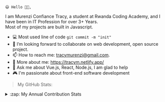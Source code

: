     😃 Hello 👋🏻,

<p font-family: 'verdana'>I am Murenzi Confiance Tracy, a student at Rwanda Coding Academy,
and I have been in IT Profession for over 3+ Years. <br> Most of my projects are built in Javascript.
</p>

- 💻 Most used line of code `git commit -m "init"`
- 👯 I’m looking forward to collaborate on web development, open source project.
- 📫 How to reach me: tracymurenzi@gmail.com.
- 📌 More about me: https://tracym.netlify.app/
- 💬 Ask me about Vue.js, React, Node.js, I am glad to help
- 🎮 I'm passionate about front-end software development

> My GitHub Stats:

<p>
  <details><summary>:zap: My Annual Contribution Stats</summary>
<!-- </a><a href="https://github.com/tracy8">
<img align="center" src="https://github-readme-stats.vercel.app/api?username=tracy8&show_icons=true&theme=radical&line_height=27" alt="Tracy's github stats"/> -->

</a><a href="https://github.com/tracy8">
<img align="center" src="https://github-readme-stats.vercel.app/api?username=tracy8&show_icons=true&theme=radical&line_height=27" alt="Tracy's github stats"/>
</a>

 </details>
 </p>
